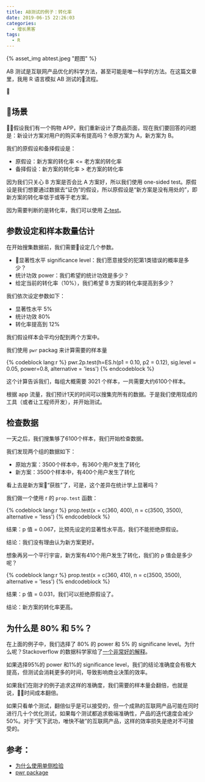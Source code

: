 ```yaml
---
title: AB测试的例子：转化率
date: 2019-06-15 22:26:03
categories:
  - 增长黑客
tags:
  - R
---
```


{% asset_img abtest.jpeg "题图" %}

AB 测试是互联网产品优化的科学方法，甚至可能是唯一科学的方法。在这篇文章里，我用 R 语言模拟 AB 测试的流程。

<!-- more -->

## 场景

假设我们有一个购物 APP，我们重新设计了商品页面，现在我们要回答的问题是：新设计方案对用户的购买率有提高吗？令原方案为 A，新方案为 B。

我们的原假设和备择假设是：
- 原假设：新方案的转化率 <= 老方案的转化率
- 备择假设：新方案的转化率 > 老方案的转化率

因为我们只关心 B 方案是否会比 A 方案好，所以我们使用 one-sided test。原假设是我们想要通过数据去“证伪”的假设，所以原假设是“新方案是没有用处的”，即新方案的转化率低于或等于老方案。

因为需要判断的是转化率，我们可以使用 [Z-test](https://www.statisticshowto.datasciencecentral.com/z-test/)。

## 参数设定和样本数量估计

在开始搜集数据前，我们需要设定几个参数。
- 显著性水平 significance level：我们愿意接受的犯第1类错误的概率是多少？
- 统计功效 power：我们希望的统计功效是多少？
- 给定当前的转化率（10%），我们希望 B 方案的转化率提高到多少？

我们依次设定参数如下：
- 显著性水平 5%
- 统计功效 80%
- 转化率提高到 12%

我们假设样本会平均分配到两个方案中。

我们使用 `pwr` packag 来计算需要的样本量

{% codeblock lang:r %}
pwr.2p.test(h=ES.h(p1 = 0.10, p2 = 0.12), 
            sig.level = 0.05, 
            power=0.8, 
            alternative = 'less')
{% endcodeblock %}

这个计算告诉我们，每组大概需要 3021 个样本，一共需要大约6100个样本。

根据 app 流量，我们预计1天的时间可以搜集完所有的数据。于是我们使用现成的工具（或者让工程师开发），并开始测试。

## 检查数据

一天之后，我们搜集够了6100个样本，我们开始检查数据。

我们发现两个组的数据如下：
- 原始方案：3500个样本中，有360个用户发生了转化
- 新方案：3500个样本中，有400个用户发生了转化

看上去是新方案“获胜”了，可是，这个差异在统计学上显著吗？

我们做一个使用 r 的 `prop.test` 函数：

{% codeblock lang:r %}
prop.test(x = c(360, 400), n = c(3500, 3500), alternative = 'less')
{% endcodeblock %}

结果：p 值 = 0.067，比预先设定的显著性水平高，我们不能拒绝原假设。

结论：我们没有理由认为新方案更好。

想象再另一个平行宇宙，新方案有410个用户发生了转化，我们的 p 值会是多少呢？


{% codeblock lang:r %}
prop.test(x = c(360, 410), n = c(3500, 3500), alternative = 'less')
{% endcodeblock %}


结果：p 值 = 0.031，我们可以拒绝原假设了。

结论：新方案的转化率更高。

## 为什么是 80% 和 5%？

在上面的例子中，我们选择了 80% 的 power 和 5% 的 significane level。为什么呢？Stackoverflow 的数据科学家给了[一个非常好的解释](https://stackoverflow.blog/2017/10/17/power-calculations-p-values-ab-testing-stack-overflow/)。

如果选择95%的 power 和1%的 significance level，我们的结论准确度会有极大提高，但测试会消耗更多的时间，导致影响商业决策的效率。

如果我们在刚才的例子追求这样的准确度，我们需要的样本量会翻倍，也就是说，时间成本翻倍。

如果只看单个测试，翻倍似乎是可以接受的，但一个成熟的互联网产品可能在同时进行几十个优化测试，如果每个测试都追求极端准确性，产品的迭代速度会减少50%。对于“天下武功，唯快不破”的互联网产品，这样的效率损失是绝对不可接受的。

## 参考：

- [为什么使用单侧检验](https://www.invespcro.com/blog/one-tailed-vs-two-tailed-a-b-testing-everything-you-possibly-need-to-know/)
- [pwr package](https://cran.r-project.org/web/packages/pwr/vignettes/pwr-vignette.html)
